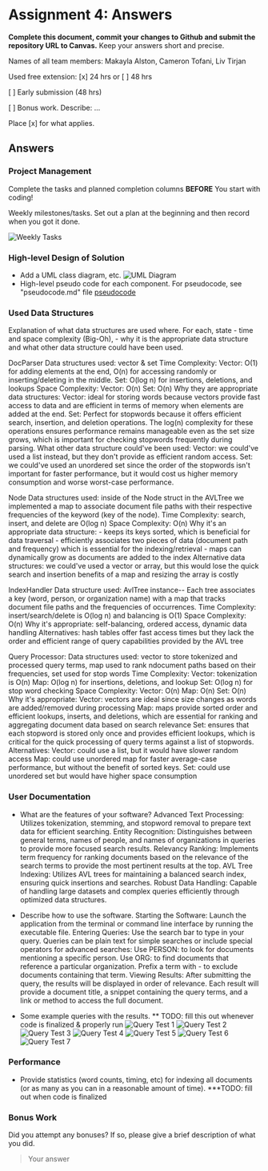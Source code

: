 # Assignment 4: Answers

**Complete this document, commit your changes to Github and submit the repository URL to Canvas.** Keep your answers short and precise.

Names of all team members: Makayla Alston, Cameron Tofani, Liv Tirjan



Used free extension: [x] 24 hrs or [ ] 48 hrs

[ ] Early submission (48 hrs)

[ ] Bonus work. Describe: ...

Place [x] for what applies.


## Answers

### Project Management

Complete the tasks and planned completion columns **BEFORE** You start with 
coding!


Weekly milestones/tasks. Set out a plan at the beginning and then record when you got it done.

![Weekly Tasks](table.png)


### High-level Design of Solution

- Add a UML class diagram, etc.
![UML Diagram](UMLEngine.png)
- High-level pseudo code for each component.
For pseudocode, see "pseudocode.md" file
[pseudocode](pseudocode.md)

### Used Data Structures
Explanation of what data structures are used where. For each, state
    - time and space complexity (Big-Oh),
    - why it is the appropriate data structure and what other data structure could have been used.

DocParser
    Data structures used: vector & set
    Time Complexity:
        Vector: O(1) for adding elements at the end, O(n) for accessing randomly or inserting/deleting in the middle.
        Set: O(log n) for insertions, deletions, and lookups
    Space Complexity:
        Vector: O(n) 
        Set: O(n) 
    Why they are appropriate data structures:
        Vector: ideal for storing words because vectors provide fast access to data and are efficient in terms of memory when elements are added at the end.
        Set: Perfect for stopwords because it offers efficient search, insertion, and deletion operations. The log(n) complexity for these operations ensures performance remains manageable even as the set size grows, which is important for checking stopwords frequently during parsing.
    What other data structure could've been used:
        Vector: we could've used a list instead, but they don't provide as efficient random access. 
        Set: we could've used an unordered set since the order of the stopwords isn't important for faster performance, but it would cost us higher memory consumption and worse worst-case performance. 

Node
    Data structures used: inside of the Node struct in the AVLTree we implemented a map to associate document file paths with their respective frequencies of the keyword (key of the node).
    Time Complexity: search, insert, and delete are O(log n)
    Space Complexity: O(n)
    Why it's an appropriate data structure: 
        - keeps its keys sorted, which is beneficial for data traversal
        - efficiently associates two pieces of data (document path and frequency) which is essential for the indexing/retrieval
        - maps can dynamically grow as documents are added to the index
    Alternative data structures: we could've used a vector or array, but this would lose the quick search and insertion benefits of a map and resizing the array is costly

IndexHandler
    Data structure used: AvlTree instance-- Each tree associates a key (word, person, or organization name) with a map that tracks document file paths and the frequencies of occurrences.
    Time Complexity: insert/search/delete is O(log n) and balancing is O(1)
    Space Complexity: O(n)
    Why it's appropriate: self-balancing, ordered access, dynamic data handling
    Alternatives: hash tables offer fast access times but they lack the order and efficient range of query capabilities provided by the AVL tree

Query Processor:
    Data structures used: vector to store tokenized and processed query terms, map used to rank ndocument paths based on their frequencies, set used for stop words
    Time Complexity:
        Vector:  tokenization is O(n)
        Map: O(log n) for insertions, deletions, and lookup
        Set: O(log n) for stop word checking
    Space Complexity:
        Vector: O(n)
        Map: O(n)
        Set: O(n)
    Why it's appropriate: 
        Vector: vectors are ideal since size changes as words are added/removed during processing
        Map: maps provide sorted order and efficient lookups, inserts, and deletions, which are essential for ranking and aggregating document data based on search relevance
        Set: ensures that each stopword is stored only once and provides efficient lookups, which is critical for the quick processing of query terms against a list of stopwords.
    Alternatives: 
        Vector: could use a list, but it would have slower random access
        Map: could use unordered map for faster average-case performance, but without the benefit of sorted keys.
        Set: could use unordered set but would have higher space consumption



### User Documentation
- What are the features of your software?
Advanced Text Processing: Utilizes tokenization, stemming, and stopword removal to prepare text data for efficient searching.
Entity Recognition: Distinguishes between general terms, names of people, and names of organizations in queries to provide more focused search results.
Relevancy Ranking: Implements term frequency for ranking documents based on the relevance of the search terms to provide the most pertinent results at the top.
AVL Tree Indexing: Utilizes AVL trees for maintaining a balanced search index, ensuring quick insertions and searches.
Robust Data Handling: Capable of handling large datasets and complex queries efficiently through optimized data structures.

- Describe how to use the software.
Starting the Software: Launch the application from the terminal or command line interface by running the executable file. 
Entering Queries: Use the search bar to type in your query. Queries can be plain text for simple searches or include special operators for advanced searches:
Use PERSON:<name> to look for documents mentioning a specific person.
Use ORG:<organization> to find documents that reference a particular organization.
Prefix a term with - to exclude documents containing that term.
Viewing Results: After submitting the query, the results will be displayed in order of relevance. Each result will provide a document title, a snippet containing the query terms, and a link or method to access the full document.

- Some example queries with the results.
** TODO: fill this out whenever code is finalized & properly run
![Query Test 1](querytest1.png)
![Query Test 2](querytest2.png)
![Query Test 3](querytest3.png)
![Query Test 4](querytest4.png)
![Query Test 5](querytest5.png)
![Query Test 6](querytest6.png)
![Query Test 7](querytest7.png)








### Performance
- Provide statistics (word counts, timing, etc) for indexing all documents (or as many as you can in a reasonable amount of time).
***TODO: fill out when code is finalized 

### Bonus Work
Did you attempt any bonuses? If so, please give a brief description of what you did.

   > Your answer

